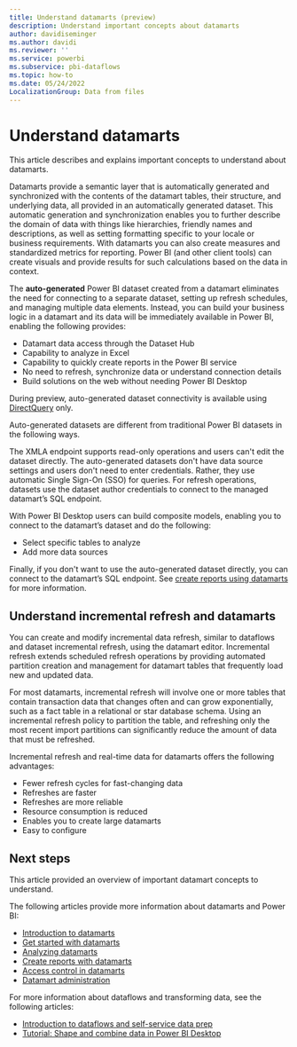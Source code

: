 ```yaml
---
title: Understand datamarts (preview)
description: Understand important concepts about datamarts
author: davidiseminger
ms.author: davidi
ms.reviewer: ''
ms.service: powerbi
ms.subservice: pbi-dataflows
ms.topic: how-to
ms.date: 05/24/2022
LocalizationGroup: Data from files
---
```

# Understand datamarts

This article describes and explains important concepts to understand about datamarts. 

Datamarts provide a semantic layer that is automatically generated and synchronized with the contents of the datamart tables, their structure, and underlying data, all provided in an automatically generated dataset. This automatic generation and synchronization enables you to further describe the domain of data with things like hierarchies, friendly names and descriptions, as well as setting formatting specific to your locale or business requirements. With datamarts you can also create measures and standardized metrics for reporting. Power BI (and other client tools) can create visuals and provide results for such calculations based on the data in context.

The **auto-generated** Power BI dataset created from a datamart eliminates the need for connecting to a separate dataset, setting up refresh schedules, and managing multiple data elements. Instead, you can build your business logic in a datamart and its data will be immediately available in Power BI, enabling the following provides:

* Datamart data access through the Dataset Hub
* Capability to analyze in Excel
* Capability to quickly create reports in the Power BI service
* No need to refresh, synchronize data or understand connection details
* Build solutions on the web without needing Power BI Desktop

During preview, auto-generated dataset connectivity is available using [DirectQuery](../../connect-data/desktop-directquery-about.md) only.

Auto-generated datasets are different from traditional Power BI datasets in the following ways.  

The XMLA endpoint supports read-only operations and users can't edit the dataset directly. 
The auto-generated datasets don't have data source settings and users don't need to enter credentials. Rather, they use automatic Single Sign-On (SSO) for queries. For refresh operations, datasets use the dataset author credentials to connect to the managed datamart’s SQL endpoint.

With Power BI Desktop users can build composite models, enabling you to connect to the datamart’s dataset and do the following:

* Select specific tables to analyze
* Add more data sources

Finally, if you don't want to use the auto-generated dataset directly, you can connect to the datamart’s SQL endpoint. See [create reports using datamarts](datamarts-create-reports.md) for more information.


## Understand incremental refresh and datamarts

You can create and modify incremental data refresh, similar to dataflows and dataset incremental refresh, using the datamart editor. Incremental refresh extends scheduled refresh operations by providing automated partition creation and management for datamart tables that frequently load new and updated data. 

For most datamarts, incremental refresh will involve one or more tables that contain transaction data that changes often and can grow exponentially, such as a fact table in a relational or star database schema. Using an incremental refresh policy to partition the table, and refreshing only the most recent import partitions can significantly reduce the amount of data that must be refreshed.

Incremental refresh and real-time data for datamarts offers the following advantages:
* Fewer refresh cycles for fast-changing data
* Refreshes are faster
* Refreshes are more reliable
* Resource consumption is reduced
* Enables you to create large datamarts
* Easy to configure


## Next steps
This article provided an overview of important datamart concepts to understand. 

The following articles provide more information about datamarts and Power BI:

* [Introduction to datamarts](datamarts-overview.md)
* [Get started with datamarts](datamarts-get-started.md)
* [Analyzing datamarts](datamarts-analyze.md)
* [Create reports with datamarts](datamarts-create-reports.md)
* [Access control in datamarts](datamarts-access-control.md)
* [Datamart administration](datamarts-administration.md)

For more information about dataflows and transforming data, see the following articles:
* [Introduction to dataflows and self-service data prep](../dataflows/dataflows-introduction-self-service.md)
* [Tutorial: Shape and combine data in Power BI Desktop](../../connect-data/desktop-shape-and-combine-data.md)

